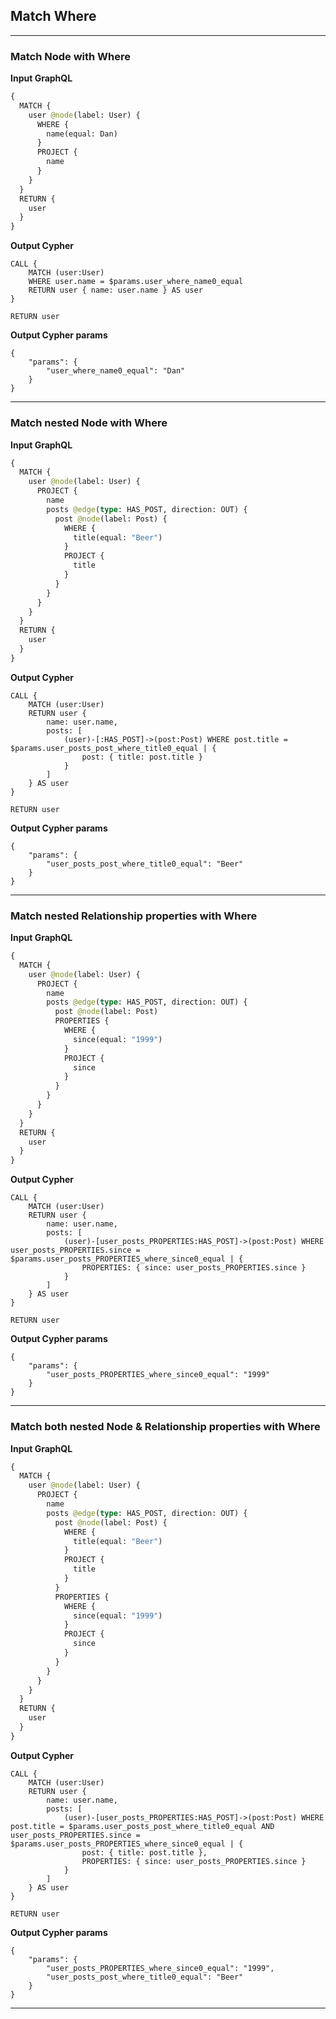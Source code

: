 ## Match Where

---

### Match Node with Where

**Input GraphQL**

```graphql
{
  MATCH {
    user @node(label: User) {
      WHERE {
        name(equal: Dan)
      }
      PROJECT {
        name
      }
    }
  }
  RETURN {
    user
  }
}
```

**Output Cypher**

```cypher
CALL {
    MATCH (user:User)
    WHERE user.name = $params.user_where_name0_equal
    RETURN user { name: user.name } AS user
}

RETURN user
```

**Output Cypher params**

```params
{
    "params": {
        "user_where_name0_equal": "Dan"
    }
}
```

---

### Match nested Node with Where

**Input GraphQL**

```graphql
{
  MATCH {
    user @node(label: User) {
      PROJECT {
        name
        posts @edge(type: HAS_POST, direction: OUT) {
          post @node(label: Post) {
            WHERE {
              title(equal: "Beer")
            }
            PROJECT {
              title
            }
          }
        }
      }
    }
  }
  RETURN {
    user
  }
}
```

**Output Cypher**

```cypher
CALL {
    MATCH (user:User)
    RETURN user {
        name: user.name,
        posts: [
            (user)-[:HAS_POST]->(post:Post) WHERE post.title = $params.user_posts_post_where_title0_equal | {
                post: { title: post.title }
            }
        ]
    } AS user
}

RETURN user
```

**Output Cypher params**

```params
{
    "params": {
        "user_posts_post_where_title0_equal": "Beer"
    }
}
```

---

### Match nested Relationship properties with Where

**Input GraphQL**

```graphql
{
  MATCH {
    user @node(label: User) {
      PROJECT {
        name
        posts @edge(type: HAS_POST, direction: OUT) {
          post @node(label: Post)
          PROPERTIES {
            WHERE {
              since(equal: "1999")
            }
            PROJECT {
              since
            }
          }
        }
      }
    }
  }
  RETURN {
    user
  }
}
```

**Output Cypher**

```cypher
CALL {
    MATCH (user:User)
    RETURN user {
        name: user.name,
        posts: [
            (user)-[user_posts_PROPERTIES:HAS_POST]->(post:Post) WHERE user_posts_PROPERTIES.since = $params.user_posts_PROPERTIES_where_since0_equal | {
                PROPERTIES: { since: user_posts_PROPERTIES.since }
            }
        ]
    } AS user
}

RETURN user
```

**Output Cypher params**

```params
{
    "params": {
        "user_posts_PROPERTIES_where_since0_equal": "1999"
    }
}
```

---

### Match both nested Node & Relationship properties with Where

**Input GraphQL**

```graphql
{
  MATCH {
    user @node(label: User) {
      PROJECT {
        name
        posts @edge(type: HAS_POST, direction: OUT) {
          post @node(label: Post) {
            WHERE {
              title(equal: "Beer")
            }
            PROJECT {
              title
            }
          }
          PROPERTIES {
            WHERE {
              since(equal: "1999")
            }
            PROJECT {
              since
            }
          }
        }
      }
    }
  }
  RETURN {
    user
  }
}
```

**Output Cypher**

```cypher
CALL {
    MATCH (user:User)
    RETURN user {
        name: user.name,
        posts: [
            (user)-[user_posts_PROPERTIES:HAS_POST]->(post:Post) WHERE post.title = $params.user_posts_post_where_title0_equal AND user_posts_PROPERTIES.since = $params.user_posts_PROPERTIES_where_since0_equal | {
                post: { title: post.title },
                PROPERTIES: { since: user_posts_PROPERTIES.since }
            }
        ]
    } AS user
}

RETURN user
```

**Output Cypher params**

```params
{
    "params": {
        "user_posts_PROPERTIES_where_since0_equal": "1999",
        "user_posts_post_where_title0_equal": "Beer"
    }
}
```

---
